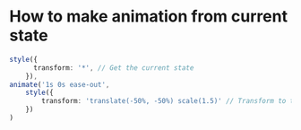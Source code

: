 # How to make animation from current state
``` TypeScript
style({
      transform: '*', // Get the current state
    }),
animate('1s 0s ease-out',
	style({
		transform: 'translate(-50%, -50%) scale(1.5)' // Transform to this state
	})
)
```